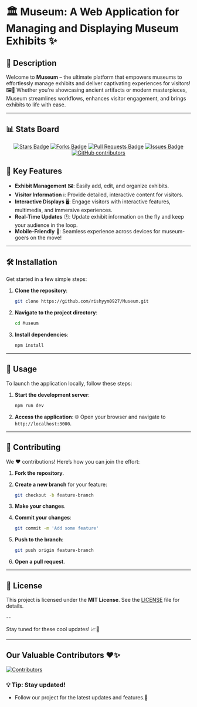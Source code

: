 # 🏛️ Museum: A Web Application for Managing and Displaying Museum Exhibits ✨

## 📜 Description

Welcome to **Museum** – the ultimate platform that empowers museums to effortlessly manage exhibits and deliver captivating experiences for visitors! 🖼️🎨 Whether you're showcasing ancient artifacts or modern masterpieces, Museum streamlines workflows, enhances visitor engagement, and brings exhibits to life with ease.

---

## 📊 Stats Board

<div align="center">
  <a href="https://github.com/anki2003ta/Museum/stargazers"><img src="https://img.shields.io/github/stars/anki2003ta/Museum" alt="Stars Badge"/></a>
  <a href="https://github.com/anki2003ta/Museum/network/members"><img src="https://img.shields.io/github/forks/anki2003ta/Museum" alt="Forks Badge"/></a>
  <a href="https://github.com/anki2003ta/Museum/pulls"><img src="https://img.shields.io/github/issues-pr/anki2003ta/Museum" alt="Pull Requests Badge"/></a>
  <a href="https://github.com/anki2003ta/Museum/issues"><img src="https://img.shields.io/github/issues/anki2003ta/Museum" alt="Issues Badge"/></a>
  <a href="https://github.com/anki2003ta/Museum/graphs/contributors"><img alt="GitHub contributors" src="https://img.shields.io/github/contributors/anki2003ta/Museum?color=2b9348"></a>
</div>

## 🔑 Key Features

- **Exhibit Management** 🖼️: Easily add, edit, and organize exhibits.
- **Visitor Information** ℹ️: Provide detailed, interactive content for visitors.
- **Interactive Displays** 🖥️: Engage visitors with interactive features, multimedia, and immersive experiences.
- **Real-Time Updates** 🕒: Update exhibit information on the fly and keep your audience in the loop.
- **Mobile-Friendly** 📱: Seamless experience across devices for museum-goers on the move!

---

## 🛠️ Installation

Get started in a few simple steps:

1. **Clone the repository**:

    ```bash
    git clone https://github.com/rishyym0927/Museum.git
    ```

2. **Navigate to the project directory**:

    ```bash
    cd Museum
    ```

3. **Install dependencies**:

    ```bash
    npm install
    ```

---

## 🚀 Usage

To launch the application locally, follow these steps:

1. **Start the development server**:

    ```bash
    npm run dev
    ```

2. **Access the application**: 🌐 Open your browser and navigate to `http://localhost:3000`.

---

## 👥 Contributing

We ❤️ contributions! Here’s how you can join the effort:

1. **Fork the repository**.
2. **Create a new branch** for your feature:

    ```bash
    git checkout -b feature-branch
    ```

3. **Make your changes**.
4. **Commit your changes**:

    ```bash
    git commit -m 'Add some feature'
    ```

5. **Push to the branch**:

    ```bash
    git push origin feature-branch
    ```

6. **Open a pull request**.

---

## 📝 License

This project is licensed under the **MIT License**. See the [LICENSE](LICENSE) file for details.

--

Stay tuned for these cool updates! 📈👀

---


## Our Valuable Contributors ❤️✨

[![Contributors](https://contrib.rocks/image?repo=anki2003ta/Museum)](https://github.com/anki2003ta/Museum/graphs/contributors)

### 💡 Tip: Stay updated!

- Follow our project for the latest updates and features.💬
